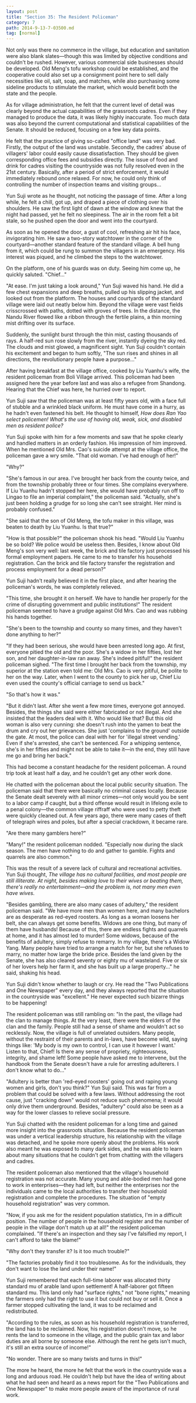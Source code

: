 ```yaml
---
layout: post
title: "Section 35: The Resident Policeman"
category: 7
path: 2014-9-13-7-03500.md
tag: [normal]
---
```


Not only was there no commerce in the village, but education and sanitation were also blank slates—though this was limited by objective conditions and couldn't be rushed. However, various commercial side businesses should be developed. Old Meng's tofu workshop could be established, and the cooperative could also set up a consignment point here to sell daily necessities like oil, salt, soap, and matches, while also purchasing some sideline products to stimulate the market, which would benefit both the state and the people.

As for village administration, he felt that the current level of detail was clearly beyond the actual capabilities of the grassroots cadres. Even if they managed to produce the data, it was likely highly inaccurate. Too much data was also beyond the current computational and statistical capabilities of the Senate. It should be reduced, focusing on a few key data points.

He felt that the practice of giving so-called "office land" was very bad. Firstly, the output of the land was unstable. Secondly, the cadres' abuse of villagers' labor could easily cause dissatisfaction. They should be given corresponding office fees and subsidies directly. The issue of food and drink for cadres visiting the countryside was not fully resolved even in the 21st century. Basically, after a period of strict enforcement, it would immediately rebound once relaxed. For now, he could only think of controlling the number of inspection teams and visiting groups...

Yun Suji wrote as he thought, not noticing the passage of time. After a long while, he felt a chill, got up, and draped a piece of clothing over his shoulders. He saw the first light of dawn at the window and knew that the night had passed, yet he felt no sleepiness. The air in the room felt a bit stale, so he pushed open the door and went into the courtyard.

As soon as he opened the door, a gust of cool, refreshing air hit his face, invigorating him. He saw a two-story watchtower in the corner of the courtyard—another standard feature of the standard village. A bell hung from it, which could be rung to summon the villagers in an emergency. His interest was piqued, and he climbed the steps to the watchtower.

On the platform, one of his guards was on duty. Seeing him come up, he quickly saluted. "Chief..."

"At ease. I'm just taking a look around," Yun Suji waved his hand. He did a few chest expansions and deep breaths, pulled up his slipping jacket, and looked out from the platform. The houses and courtyards of the standard village were laid out neatly below him. Beyond the village were vast fields crisscrossed with paths, dotted with groves of trees. In the distance, the Nandu River flowed like a ribbon through the fertile plains, a thin morning mist drifting over its surface.

Suddenly, the sunlight burst through the thin mist, casting thousands of rays. A half-red sun rose slowly from the river, instantly dyeing the sky red. The clouds and mist glowed, a magnificent sight. Yun Suji couldn't contain his excitement and began to hum softly, "The sun rises and shines in all directions, the revolutionary people have a purpose..."

After having breakfast at the village office, cooked by Liu Yuanhu's wife, the resident policeman from Boli Village arrived. This policeman had been assigned here the year before last and was also a refugee from Shandong. Hearing that the Chief was here, he hurried over to report.

Yun Suji saw that the policeman was at least fifty years old, with a face full of stubble and a wrinkled black uniform. He must have come in a hurry, as he hadn't even fastened his belt. He thought to himself, *How does Ran Yao select policemen! What's the use of having old, weak, sick, and disabled men as resident police?*

Yun Suji spoke with him for a few moments and saw that he spoke clearly and handled matters in an orderly fashion. His impression of him improved. When he mentioned Old Mrs. Cao's suicide attempt at the village office, the policeman gave a wry smile. "That old woman. I've had enough of her!"

"Why?"

"She's famous in our area. I've brought her back from the county twice, and from the township probably three or four times. She complains everywhere. If Liu Yuanhu hadn't stopped her here, she would have probably run off to Lingao to file an imperial complaint," the policeman said. "Actually, she's just been holding a grudge for so long she can't see straight. Her mind is probably confused."

"She said that the son of Old Meng, the tofu maker in this village, was beaten to death by Liu Yuanhu. Is that true?"

"How is that possible?" the policeman shook his head. "Would Liu Yuanhu be so bold? We police would be useless then. Besides, I know about Old Meng's son very well: last week, the brick and tile factory just processed his formal employment papers. He came to me to transfer his household registration. Can the brick and tile factory transfer the registration and process employment for a dead person?"

Yun Suji hadn't really believed it in the first place, and after hearing the policeman's words, he was completely relieved.

"This time, she brought it on herself. We have to handle her properly for the crime of disrupting government and public institutions!" The resident policeman seemed to have a grudge against Old Mrs. Cao and was rubbing his hands together.

"She's been to the township and county so many times, and they haven't done anything to her?"

"If they had been serious, she would have been arrested long ago. At first, everyone pitied the old and the poor. She's a widow in her fifties, lost her son, and her daughter-in-law ran away. She's indeed pitiful!" the resident policeman sighed. "The first time I brought her back from the township, my superior at the station even told me: Old Mrs. Cao is very pitiful, be polite to her on the way. Later, when I went to the county to pick her up, Chief Liu even used the county's official carriage to send us back."

"So that's how it was."

"But it didn't last. After she went a few more times, everyone got annoyed. Besides, the things she said were either fabricated or not illegal. And she insisted that the leaders deal with it. Who would like that? But this old woman is also very cunning: she doesn't rush into the yamen to beat the drum and cry out her grievances. She just 'complains to the ground' outside the gate. At most, the police can deal with her for 'illegal street vending.' Even if she's arrested, she can't be sentenced. For a whipping sentence, she's in her fifties and might not be able to take it—in the end, they still have me go and bring her back."

This had become a constant headache for the resident policeman. A round trip took at least half a day, and he couldn't get any other work done.

He chatted with the policeman about the local public security situation. The policeman said that there were basically no criminal cases locally. Because the Senate dealt severely with all minor crimes—not only would you be sent to a labor camp if caught, but a third offense would result in lifelong exile to a penal colony—the common village riffraff who were used to petty theft were quickly cleaned out. A few years ago, there were many cases of theft of telegraph wires and poles, but after a special crackdown, it became rare.

"Are there many gamblers here?"

"Many!" the resident policeman nodded. "Especially now during the slack season. The men have nothing to do and gather to gamble. Fights and quarrels are also common."

This was the result of a severe lack of cultural and recreational activities. Yun Suji thought, *The village has no cultural facilities, and most people are still illiterate. At night, besides making love to their wives or beating them, there's really no entertainment—and the problem is, not many men even have wives.*

"Besides gambling, there are also many cases of adultery," the resident policeman said. "We have more men than women here, and many bachelors are as desperate as red-eyed roosters. As long as a woman loosens her belt, she can always get some benefits. Widows are one thing, but many of them have husbands! Because of this, there are endless fights and quarrels at home, and it has almost led to murder! Some widows, because of the benefits of adultery, simply refuse to remarry. In my village, there's a Widow Yang. Many people have tried to arrange a match for her, but she refuses to marry, no matter how large the bride price. Besides the land given by the Senate, she has also cleared seventy or eighty mu of wasteland. Five or six of her lovers help her farm it, and she has built up a large property..." he said, shaking his head.

Yun Suji didn't know whether to laugh or cry. He read the "Two Publications and One Newspaper" every day, and they always reported that the situation in the countryside was "excellent." He never expected such bizarre things to be happening!

The resident policeman was still rambling on: "In the past, the village had the clan to manage things. At the very least, there were the elders of the clan and the family. People still had a sense of shame and wouldn't act so recklessly. Now, the village is full of unrelated outsiders. Many people, without the restraint of their parents and in-laws, have become wild, saying things like: 'My body is my own to control, I can use it however I want.' Listen to that, Chief! Is there any sense of propriety, righteousness, integrity, and shame left! Some people have asked me to intervene, but the handbook from the Senate doesn't have a rule for arresting adulterers. I don't know what to do..."

"Adultery is better than 'red-eyed roosters' going out and raping young women and girls, don't you think?" Yun Suji said. This was far from a problem that could be solved with a few laws. Without addressing the root cause, just "cracking down" would not reduce such phenomena; it would only drive them underground. Besides, "adultery" could also be seen as a way for the lower classes to relieve social pressure.

Yun Suji chatted with the resident policeman for a long time and gained more insight into the grassroots situation. Because the resident policeman was under a vertical leadership structure, his relationship with the village was detached, and he spoke more openly about the problems. His work also meant he was exposed to many dark sides, and he was able to learn about many situations that he couldn't get from chatting with the villagers and cadres.

The resident policeman also mentioned that the village's household registration was not accurate. Many young and able-bodied men had gone to work in enterprises—they had left, but neither the enterprises nor the individuals came to the local authorities to transfer their household registration and complete the procedures. The situation of "empty household registration" was very common.

"Now, if you ask me for the resident population statistics, I'm in a difficult position. The number of people in the household register and the number of people in the village don't match up at all!" the resident policeman complained. "If there's an inspection and they say I've falsified my report, I can't afford to take the blame!"

"Why don't they transfer it? Is it too much trouble?"

"The factories probably find it too troublesome. As for the individuals, they don't want to lose the land under their name!"

Yun Suji remembered that each full-time laborer was allocated thirty standard mu of arable land upon settlement! A half-laborer got fifteen standard mu. This land only had "surface rights," not "bone rights," meaning the farmers only had the right to use it but could not buy or sell it. Once a farmer stopped cultivating the land, it was to be reclaimed and redistributed.

"According to the rules, as soon as his household registration is transferred, the land has to be reclaimed. Now, his registration doesn't move, so he rents the land to someone in the village, and the public grain tax and labor duties are all borne by someone else. Although the rent he gets isn't much, it's still an extra source of income!"

"No wonder. There are so many twists and turns in this!"

The more he heard, the more he felt that the work in the countryside was a long and arduous road. He couldn't help but have the idea of writing about what he had seen and heard as a news report for the "Two Publications and One Newspaper" to make more people aware of the importance of rural work.